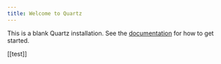```yaml
---
title: Welcome to Quartz
---
```


This is a blank Quartz installation.
See the [documentation](https://quartz.jzhao.xyz) for how to get started.

[[test]]
